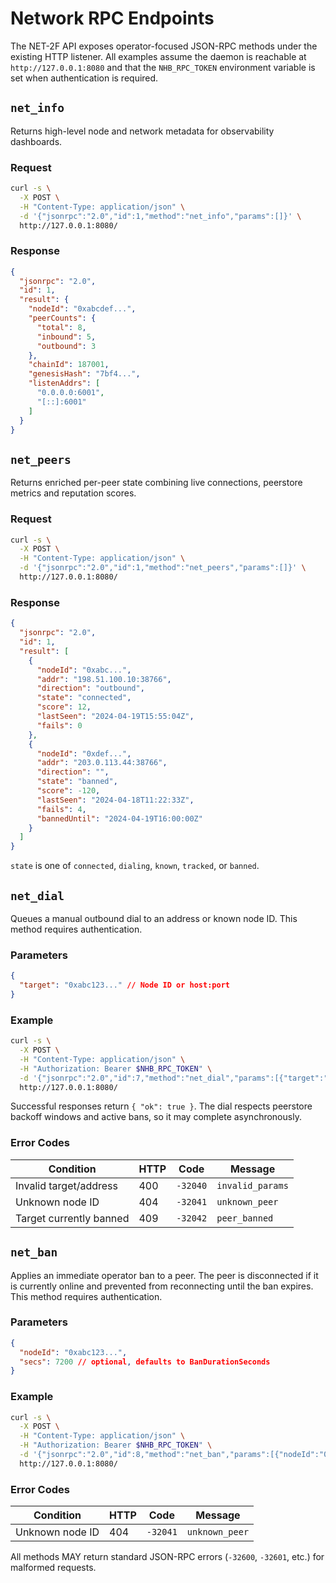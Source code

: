 # Network RPC Endpoints

The NET-2F API exposes operator-focused JSON-RPC methods under the existing
HTTP listener. All examples assume the daemon is reachable at
`http://127.0.0.1:8080` and that the `NHB_RPC_TOKEN` environment variable is set
when authentication is required.

## `net_info`

Returns high-level node and network metadata for observability dashboards.

### Request

```bash
curl -s \
  -X POST \
  -H "Content-Type: application/json" \
  -d '{"jsonrpc":"2.0","id":1,"method":"net_info","params":[]}' \
  http://127.0.0.1:8080/
```

### Response

```json
{
  "jsonrpc": "2.0",
  "id": 1,
  "result": {
    "nodeId": "0xabcdef...",
    "peerCounts": {
      "total": 8,
      "inbound": 5,
      "outbound": 3
    },
    "chainId": 187001,
    "genesisHash": "7bf4...",
    "listenAddrs": [
      "0.0.0.0:6001",
      "[::]:6001"
    ]
  }
}
```

## `net_peers`

Returns enriched per-peer state combining live connections, peerstore metrics
and reputation scores.

### Request

```bash
curl -s \
  -X POST \
  -H "Content-Type: application/json" \
  -d '{"jsonrpc":"2.0","id":1,"method":"net_peers","params":[]}' \
  http://127.0.0.1:8080/
```

### Response

```json
{
  "jsonrpc": "2.0",
  "id": 1,
  "result": [
    {
      "nodeId": "0xabc...",
      "addr": "198.51.100.10:38766",
      "direction": "outbound",
      "state": "connected",
      "score": 12,
      "lastSeen": "2024-04-19T15:55:04Z",
      "fails": 0
    },
    {
      "nodeId": "0xdef...",
      "addr": "203.0.113.44:38766",
      "direction": "",
      "state": "banned",
      "score": -120,
      "lastSeen": "2024-04-18T11:22:33Z",
      "fails": 4,
      "bannedUntil": "2024-04-19T16:00:00Z"
    }
  ]
}
```

`state` is one of `connected`, `dialing`, `known`, `tracked`, or `banned`.

## `net_dial`

Queues a manual outbound dial to an address or known node ID. This method
requires authentication.

### Parameters

```json
{
  "target": "0xabc123..." // Node ID or host:port
}
```

### Example

```bash
curl -s \
  -X POST \
  -H "Content-Type: application/json" \
  -H "Authorization: Bearer $NHB_RPC_TOKEN" \
  -d '{"jsonrpc":"2.0","id":7,"method":"net_dial","params":[{"target":"203.0.113.44:38766"}]}' \
  http://127.0.0.1:8080/
```

Successful responses return `{ "ok": true }`. The dial respects peerstore
backoff windows and active bans, so it may complete asynchronously.

### Error Codes

| Condition                | HTTP | Code              | Message        |
| ------------------------ | ---- | ----------------- | -------------- |
| Invalid target/address   | 400  | `-32040`          | `invalid_params` |
| Unknown node ID          | 404  | `-32041`          | `unknown_peer` |
| Target currently banned  | 409  | `-32042`          | `peer_banned`  |

## `net_ban`

Applies an immediate operator ban to a peer. The peer is disconnected if it is
currently online and prevented from reconnecting until the ban expires. This
method requires authentication.

### Parameters

```json
{
  "nodeId": "0xabc123...",
  "secs": 7200 // optional, defaults to BanDurationSeconds
}
```

### Example

```bash
curl -s \
  -X POST \
  -H "Content-Type: application/json" \
  -H "Authorization: Bearer $NHB_RPC_TOKEN" \
  -d '{"jsonrpc":"2.0","id":8,"method":"net_ban","params":[{"nodeId":"0xabc123...","secs":7200}]}' \
  http://127.0.0.1:8080/
```

### Error Codes

| Condition       | HTTP | Code     | Message        |
| --------------- | ---- | -------- | -------------- |
| Unknown node ID | 404  | `-32041` | `unknown_peer` |

All methods MAY return standard JSON-RPC errors (`-32600`, `-32601`, etc.) for
malformed requests.
